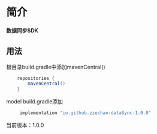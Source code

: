 # 简介
#### 数据同步SDK

## 用法
根目录build.gradle中添加mavenCentral()

```groovy
    repositories {
        mavenCentral()
    }
```

model build.gradle添加

```groovy
     implementation "io.github.zzechao:dataSync:1.0.0"
```

当前版本：1.0.0